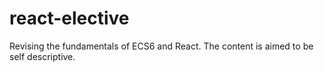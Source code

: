 # react-elective
Revising the fundamentals of ECS6 and React. The content is aimed to be self descriptive.
